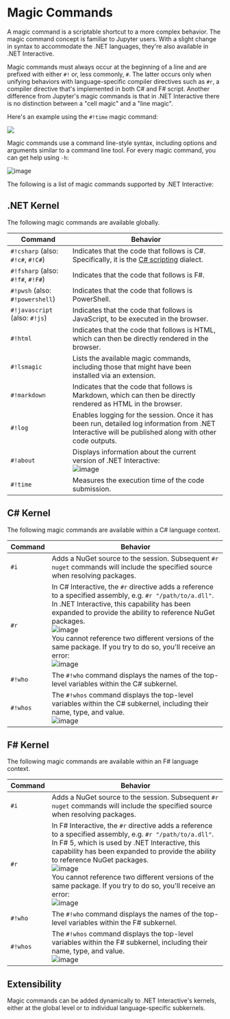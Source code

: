 # Magic Commands

A magic command is a scriptable shortcut to a more complex behavior. The magic command concept is familiar to Jupyter users. With a slight change in syntax to accommodate the .NET languages, they're also available in .NET Interactive. 

Magic commands must always occur at the beginning of a line and are prefixed with either `#!` or, less commonly, `#`. The latter occurs only when unifying behaviors with language-specific compiler directives such as `#r`, a compiler directive that's implemented in both C# and F# script. Another difference from Jupyter's magic commands is that in .NET Interactive there is no distinction between a "cell magic" and a "line magic". 

Here's an example using the `#!time` magic command:

<img src="https://user-images.githubusercontent.com/547415/81481309-ec858b00-91e3-11ea-9f80-36f02ab64e32.png" />

Magic commands use a command line-style syntax, including options and arguments similar to a command line tool. For every magic command, you can get help using `-h`:

![image](https://user-images.githubusercontent.com/547415/81481559-f3ad9880-91e5-11ea-909a-f969525bda8d.png)

The following is a list of magic commands supported by .NET Interactive:

## .NET Kernel

The following magic commands are available globally.


| Command                                 | Behavior                               
|-----------------------------------------|----------------------------------------------------------------------
| `#!csharp` (also: `#!c#`, `#!C#`)       | Indicates that the code that follows is C#. Specifically, it is the [C# scripting](https://docs.microsoft.com/en-us/archive/msdn-magazine/2016/january/essential-net-csharp-scripting) dialect. 
| `#!fsharp` (also: `#!f#`, `#!F#`)       | Indicates that the code that follows is F#.
| `#!pwsh` (also: `#!powershell`)         | Indicates that the code that follows is PowerShell.
| `#!javascript` (also: `#!js`)           | Indicates that the code that follows is JavaScript, to be executed in the browser.
| `#!html`                                | Indicates that the code that follows is HTML, which can then be directly rendered in the browser.
| `#!lsmagic`                             | Lists the available magic commands, including those that might have been installed via an extension. 
| `#!markdown`                            | Indicates that the code that follows is Markdown, which can then be directly rendered as HTML in the browser.
| `#!log`                                 | Enables logging for the session. Once it has been run, detailed log information from .NET Interactive will be published along with other code outputs. 
| `#!about`                               | Displays information about the current version of .NET Interactive:<br />![image](https://user-images.githubusercontent.com/547415/81481060-42f1ca00-91e2-11ea-92f7-c4ffae904961.png)
| `#!time`                                | Measures the execution time of the code submission.

## C# Kernel

The following magic commands are available within a C# language context.

| Command                                 | Behavior                               
|-----------------------------------------|----------------------------------------------------------------------
| `#i`                                    | Adds a NuGet source to the session. Subsequent `#r nuget` commands will include the specified source when resolving packages.
| `#r`                                    | In C# Interactive, the `#r` directive adds a reference to a specified assembly, e.g. `#r "/path/to/a.dll"`.  In .NET Interactive, this capability has been expanded to provide the ability to reference NuGet packages.<br />![image](https://user-images.githubusercontent.com/547415/81502691-362dae80-9294-11ea-94a4-266f4edc0d5e.png)<br />You cannot reference two different versions of the same package. If you try to do so, you'll receive an error:<br />![image](https://user-images.githubusercontent.com/547415/81502694-3cbc2600-9294-11ea-92d4-9151ad1bc805.png)
| `#!who`                                 | The `#!who` command displays the names of the top-level variables within the C# subkernel.
| `#!whos`                                | The `#!whos` command displays the top-level variables within the C# subkernel, including their name, type, and value.<br />![image](https://user-images.githubusercontent.com/547415/81481511-87329980-91e5-11ea-9a4b-b025435553ff.png)

## F# Kernel

The following magic commands are available within an F# language context.

| Command                                 | Behavior                               
|-----------------------------------------|----------------------------------------------------------------------
| `#i`                                    | Adds a NuGet source to the session. Subsequent `#r nuget` commands will include the specified source when resolving packages.
| `#r`                                    | In F# Interactive, the `#r` directive adds a reference to a specified assembly, e.g. `#r "/path/to/a.dll"`.  In F# 5, which is used by .NET Interactive, this capability has been expanded to provide the ability to reference NuGet packages.<br />![image](https://user-images.githubusercontent.com/547415/81502691-362dae80-9294-11ea-94a4-266f4edc0d5e.png)<br />You cannot reference two different versions of the same package. If you try to do so, you'll receive an error:<br />![image](https://user-images.githubusercontent.com/547415/81502694-3cbc2600-9294-11ea-92d4-9151ad1bc805.png)
| `#!who`                                 | The `#!who` command displays the names of the top-level variables within the F# subkernel.
| `#!whos`                                | The `#!whos` command displays the top-level variables within the F# subkernel, including their name, type, and value.<br />![image](https://user-images.githubusercontent.com/547415/81481474-636f5380-91e5-11ea-92ce-07336b201db0.png)

## Extensibility

Magic commands can be added dynamically to .NET Interactive's kernels, either at the global level or to individual language-specific subkernels. 
